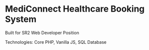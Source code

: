 # MediConnect Healthcare Booking System

Built for SR2 Web Developer Position

Technologies: Core PHP, Vanilla JS, SQL Database
